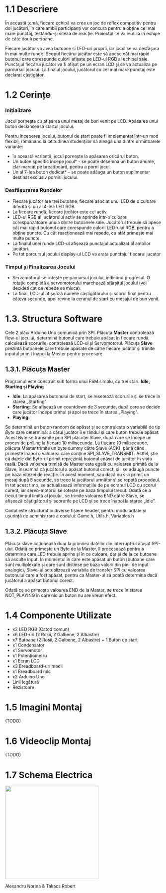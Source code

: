 # 1.1 Descriere

În această temă, fiecare echipă va crea un joc de reflex competitiv pentru doi jucători, în care ambii participanți vor concura pentru a obține cel mai mare punctaj, testându-și viteza de reacție. Proiectul se va realiza în echipe de câte două persoane.

Fiecare jucător va avea butoane și LED-uri proprii, iar jocul se va desfășura în mai multe runde. Scopul fiecărui jucător este să apese cât mai rapid butonul care corespunde culorii afișate pe LED-ul RGB al echipei sale. Punctajul fiecărui jucător va fi afișat pe un ecran LCD și se va actualiza pe parcursul jocului. La finalul jocului, jucătorul cu cel mai mare punctaj este declarat câștigător.

# 1.2 Cerințe

### Inițializare

Jocul pornește cu afișarea unui mesaj de bun venit pe LCD. Apăsarea unui buton declanșează startul jocului.

Pentru începerea jocului, butonul de start poate fi implementat într-un mod flexibil, rămânând la latitudinea studenților să aleagă una dintre următoarele variante:

- în această variantă, jocul pornește la apăsarea oricărui buton.
- Un buton specific începe jocul\* - se poate desemna un buton anume, clar marcat pe breadboard, pentru a porni jocul.
- Un al 7-lea buton dedicat\* – se poate adăuga un buton suplimentar destinat exclusiv pornirii jocului.

### Desfășurarea Rundelor

- Fiecare jucător are trei butoane, fiecare asociat unui LED de o culoare diferită și un al 4-lea LED RGB.
- La fiecare rundă, fiecare jucător este cel activ.
- LED-ul RGB al jucătorului activ se aprinde într-o culoare corespunzătoare unuia dintre butoanele sale. Jucătorul trebuie să apese cât mai rapid butonul care corespunde culorii LED-ului RGB, pentru a obține puncte. Cu cât reacționează mai repede, cu atât primește mai multe puncte.
- La finalul unei runde LCD-ul afișează punctajul actualizat al ambilor jucători.
- Pe tot parcursul jocului display-ul LCD va arata punctajul fiecarui jucator

### Timpul și Finalizarea Jocului

- Servomotorul se rotește pe parcursul jocului, indicând progresul. O rotație completă a servomotorului marchează sfârșitul jocului (voi decideti cat de repede se misca).
- La final, LCD-ul afișează numele câștigătorului și scorul final pentru câteva secunde, apoi revine la ecranul de start cu mesajul de bun venit.

# 1.3. Structura Software

Cele 2 plăci Arduino Uno comunică prin SPI. Plăcuța **Master** controlează flow-ul jocului, determină butonul care trebuie apăsat în fiecare rundă, calculează scorurile, controlează LCD-ul și Servomotorul. Plăcuța **Slave** prezintă butoanele care trebuie apăsate de către fiecare jucător și trimite inputul primit înapoi la Master pentru procesare.

## 1.3.1. Plăcuța Master

Programul este construit sub forma unui FSM simplu, cu trei stări: **Idle, Starting și Playing**

- **Idle**: La apăsarea butonului de start, se resetează scorurile și se trece în starea „Starting”
- **Starting**: Se afișează un countdown de 3 secunde, după care se decide care jucător începe primul și apoi se trece în starea „Playing”.
- **Playing**:

Se determină un buton random de apăsat și se contruiește o variabilă de tip _Byte_ care determină: a cărui jucător îi e rândul și care buton trebuie apăsat. Acest Byte se transmite prin SPI plăcuței Slave, după care se începe un proces de polling la fiecare 10 milisecunde. La fiecare 10 milisecunde, plăcuța Master trimite un byte dummy către Slave (ACK), până când primește înapoi o valoarea care conține SPI_SLAVE_TRANSMIT. Astfel, știe că datele din Byte-ul primit reprezintă butonul apăsat de jucător în viața reală.
Dacă valoarea trimisă de Master este egală cu valoarea primită de la Slave, înseamnă că jucătorul a apăsat butonul corect, și i se adaugă puncte pe baza vitezei de reacție. În acest moment, sau dacă nu s-a primit un mesaj după 5 secunde, se trece la jucătorul următor și se repetă procedeul.
În tot acest timp, se actualizează informațiile de pe ecranul LCD cu scorul curent, iar servo-motorul se rotește pe baza timpului trecut. Odată ce a trecut timpul limită al jocului, se trimite valoarea END către Slave, se afișează câștigătorul și scorurile pe LCD și se trece înapoi la starea „Idle”.

Codul este structurat în diverse fișiere header, pentru modularitate și ușurință de administrare a codului: Game.h, Utils.h, Variables.h

## 1.3.2. Plăcuța Slave

Plăcuța slave acționează doar la primirea datelor din interrupt-ul atașat SPI-ului. Odată ce primește un Byte de la Master, îl procesează pentru a determina care LED trebuie aprins și în ce culoare, dar și de la ce butoane să asculte input. În momentul în care este apăsat un buton (butoane care sunt multiplexate și care sunt distinse pe baza valorii din pinii de input analogic), Slave-ul actualizează variabila de transfer SPI cu valoarea butonului care a fost apăsat, pentru ca Master-ul să poată determina dacă jucătorul a apăsat butonul corect.

Odată ce se primește valoarea END de la Master, se trece în starea NOT_PLAYING în care niciun buton nu are vreun efect.

# 1.4 Componente Utilizate

- x2 LED RGB (Catod comun)
- x6 LED-uri (2 Rosii, 2 Galbene, 2 Albastre)
- x7 Butoane (2 Rosii, 2 Galbene, 2 Albastre) + 1 Buton de start
- x1 Condensator
- x1 Servomotor
- x1 Potentiometru
- x1 Ecran LCD
- x3 Breadboard-uri medii
- x1 Breadboard mic
- x2 Arduino Uno
- Linii legătură
- Rezistoare

# 1.5 Imagini Montaj

(TODO)

# 1.6 Videoclip Montaj

(TODO)

# 1.7 Schema Electrica

<a href = "https://images.rotak.ro/github/robotica_3/schema_electrica.png" target = "_blank"><img src = "https://images.rotak.ro/github/robotica_3/schema_electrica.png" width = "300"></a>

Alexandru Norina & Takacs Robert

